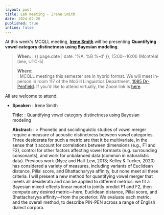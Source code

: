 ```yaml
---
layout: post
title: Lab meeting - Irene Smith
date: 2024-02-20
published: true
inline: false
---
```


At this week's MCQLL meeting, [**Irene Smith**](/people/smith.irene) will
be presenting **Quantifying vowel category distinctness using Bayesian modeling**.

> __When:__ 
> : {{ page.date | date: '%A, %B %-d' }}, 15:00--16:00 (Montréal time, UTC-5)
>
> __Where:__  
> : MCQLL meetings this semester are in hybrid format.  We will meet in-person
> in room 117 of the McGill Linguistics Department, [1085
> Dr-Penfield](https://maps.mcgill.ca/?cmp=1&txt=EN&id=Penfield1085). If you'd
> like to attend virtually, the Zoom link is
> [here](https://mcgill.zoom.us/j/85321158610).


All are welcome to attend.

-  __Speaker:__
    : Irene Smith

    __Title:__
    : Quantifying vowel category distinctness using Bayesian modeling

    __Abstract:__ 
    : > Phonetic and sociolinguistic studies of vowel merger require a measure of acoustic distinctness between vowel categories. Three desiderata for such a metric are that it be multivariate, in the sense that it account for correlations between dimensions (e.g., F1 and F2), control for other factors affecting vowel formants (e.g. surrounding consonants), and work for unbalanced data (common in naturalistic data). Previous work (Nycz and Hall-Lew, 2013; Kelley & Tucker, 2020) has considered a variety of measures, including variants of Euclidean distance, Pillai score, and Bhattacharyya affinity, but none meet all three criteria. I will present a new method for quantifying vowel merger that meets all desiderata and can be applied to different metrics: we fit a Bayesian mixed-effects linear model to jointly predict F1 and F2, then compute any desired metric—here, Euclidean distance, Pillai score, and Bhattacharyya affinity—from the posterior. We evaluate each metric, and the overall method, to describe PIN-PEN across a range of English dialect corpora.